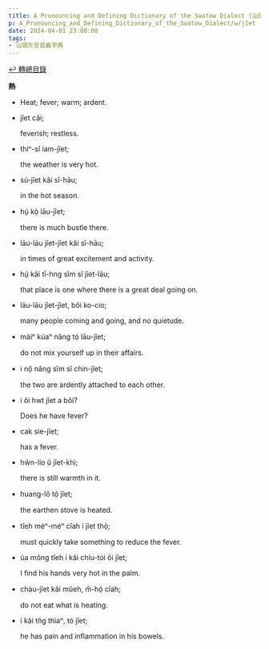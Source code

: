 ```yaml
---
title: A Pronouncing and Defining Dictionary of the Swatow Dialect (汕頭方言音義字典) / jîet
p: A_Pronouncing_and_Defining_Dictionary_of_the_Swatow_Dialect/w/jîet
date: 2024-04-01 23:00:00
tags: 
- 汕頭方言音義字典
---
```


[↩️ 轉總目錄](/A_Pronouncing_and_Defining_Dictionary_of_the_Swatow_Dialect)


**熱**
- Heat; fever; warm; ardent.

- jîet căi;

  feverish; restless.

- thiⁿ-sî íam-jîet;

  the weather is very hot.

- sú-jîet kâi sî-hāu;

  in the hot season.

- hṳ́ kò̤ lāu-jîet;

  there is much bustle there.

- lāu-lāu jîet-jîet kâi sî-hāu;

  in times of great excitement and activity.

- hṳ́ kâi tī-hng sĭm sĭ jîet-lāu;

  that place is one where there is a great deal going on.

- lāu-lāu jîet-jîet, bŏi ko-cio;

  many people coming and going, and no quietude.

- màiⁿ kúaⁿ nâng tó̤ lāu-jîet;

  do not mix yourself up in their affairs.

- i nŏ̤ nâng sĭm sĭ chin-jîet;

  the two are ardently attached to each other.

- i ŏi hwt jîet a bŏi?

  Does he have fever?

- cak sie-jîet;

  has a fever.

- hŵn-lío ŭ jîet-khì;

  there is still warmth in it.

- huang-lô tó̤ jîet;

  the earthen stove is heated.

- tîeh méⁿ-méⁿ cîah i jîet thò̤;

  must quickly take something to reduce the fever.

- úa mông tîeh i kâi chíu-tói ŏi jîet;

  I find his hands very hot in the palm.

- chàu-jîet kâi mûeh, m̄-hó̤ cîah;

  do not eat what is heating.

- i kâi tn̂g thìaⁿ, tó jîet;

  he has pain and inflammation in his bowels.